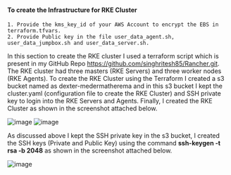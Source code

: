 #### To create the Infrastructure for RKE Cluster #########
```
1. Provide the kms_key_id of your AWS Account to encrypt the EBS in terraform.tfvars.
2. Provide Public key in the file user_data_agent.sh, user_data_jumpbox.sh and user_data_server.sh.
```
In this section to create the RKE cluster I used a terraform script which is present in my GitHub Repo https://github.com/singhritesh85/Rancher.git. The RKE cluster had three masters (RKE Servers) and three worker nodes (RKE Agents). To create the RKE Cluster using the Terraform I created a s3 bucket named as dexter-medermatherema and in this s3 bucket I kept the cluster.yaml (configuration file to create the RKE Cluster) and SSH private key to login into the RKE Servers and Agents. Finally, I created the RKE Cluster as shown in the screenshot attached below.

![image](https://github.com/user-attachments/assets/1600b6aa-baf1-42fa-88cc-d4849baf8adc)
![image](https://github.com/user-attachments/assets/6f4fcfcf-5b4d-43f5-b18c-3361f494ea47)
 
As discussed above I kept the SSH private key in the s3 bucket, I created the SSH keys (Private and Public Key) using the command **ssh-keygen -t rsa -b 2048** as shown in the screenshot attached below. 
 
![image](https://github.com/user-attachments/assets/6ae027a6-765c-4948-b8fd-5289cfd3db99)
